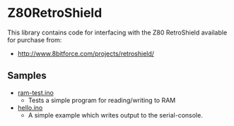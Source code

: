 # Z80RetroShield

This library contains code for interfacing with the Z80 RetroShield available for purchase from:

* http://www.8bitforce.com/projects/retroshield/

## Samples

* [ram-test.ino](examples/ram-test/ram-test.ino)
  * Tests a simple program for reading/writing to RAM
* [hello.ino](examples/hello/hello.ino)
  * A simple example which writes output to the serial-console.
